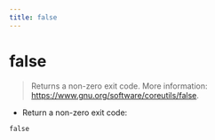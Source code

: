 ```yaml
---
title: false
---
```

# false

> Returns a non-zero exit code.
> More information: <https://www.gnu.org/software/coreutils/false>.

- Return a non-zero exit code:

`false`
